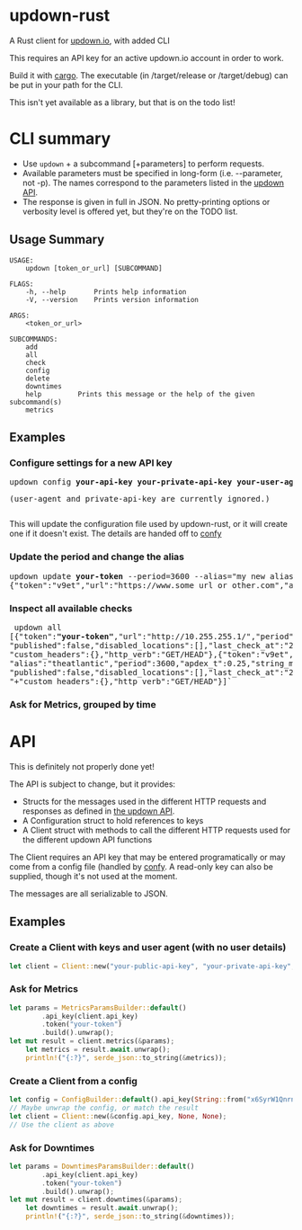 # updown-rust
A Rust client for [updown.io](https://updown.io), with added CLI 

This requires an API key for an active updown.io account in order to work.

Build it with [cargo](https://doc.rust-lang.org/cargo/commands/cargo-build.html). The executable (in /target/release or /target/debug) can be put in your path for the CLI.

This isn't yet available as a library, but that is on the todo list!

# CLI summary

 + Use `updown` + a subcommand [+parameters] to perform requests.
 + Available parameters must be specified in long-form (i.e. --parameter, not -p). The names correspond to the parameters listed in the [updown API](https://updown.io/api).
 + The response is given in full in JSON. No pretty-printing options or verbosity level is offered yet, but they're on the TODO list.


## Usage Summary

```
USAGE:
    updown [token_or_url] [SUBCOMMAND]

FLAGS:
    -h, --help       Prints help information
    -V, --version    Prints version information

ARGS:
    <token_or_url>    

SUBCOMMANDS:
    add          
    all          
    check        
    config       
    delete       
    downtimes    
    help         Prints this message or the help of the given subcommand(s)
    metrics  
```

## Examples

### Configure settings for a new API key

<pre>updown config <b>your-api-key</b> <b>your-private-api-key</b> <b>your-user-agent</b> 
<p>(user-agent and private-api-key are currently ignored.)</pre>

This will update the configuration file used by updown-rust, or it will create one if it doesn't exist. The details are handed off to [confy](https://docs.rs/confy/0.4.0/confy/)

### Update the period and change the alias

<pre>updown update <b>your-token</b> --period=3600 --alias="my new alias"
{"token":"v9et","url":"https://www.some_url_or_other.com","alias":"something or other","period":3600,"apdex_t":0.25,"string_match":"","enabled":true,"published":false,"disabled_locations":[],"last_check_at":"2020-10-10T00:25:42Z","custom_headers":{},"http_verb":"GET/HEAD"}</pre>

### Inspect all available checks

<pre> updown all
[{"token":<b>"your-token"</b>,"url":"http://10.255.255.1/","period":3600,"apdex_t":0.5,"enabled":true,
"published":false,"disabled_locations":[],"last_check_at":"2020-10-09T21:20:39Z",
"custom_headers":{},"http_verb":"GET/HEAD"},{"token":"v9et","url":"https://www.theatlantic.com/",
"alias":"theatlantic","period":3600,"apdex_t":0.25,"string_match":"","enabled":true,
"published":false,"disabled_locations":[],"last_check_at":"2020-10-09T21:26:28Z",
"+"custom_headers":{},"http_verb":"GET/HEAD"}]`
</pre>

### Ask for Metrics, grouped by time


# API

This is definitely not properly done yet!

The API is subject to change, but it provides:

 + Structs for the messages used in the different HTTP requests and responses as defined in [the updown API](https://updown.io/api).
 + A Configuration struct to hold references to keys
 + A Client struct with methods to call the different HTTP requests used for the different updown API functions
 
The Client requires an API key that may be entered programatically or may come from a config file (handled by [confy](https://docs.rs/confy/0.4.0/confy). A read-only key can also be supplied, though it's not used at the moment.

The messages are all serializable to JSON. 

## Examples

### Create a Client with keys and user agent (with no user details)
```rust
let client = Client::new("your-public-api-key", "your-private-api-key", "your-user-agent");
```

### Ask for Metrics
```rust
let params = MetricsParamsBuilder::default()
        .api_key(client.api_key)
        .token("your-token")
        .build().unwrap();
let mut result = client.metrics(&params);
    let metrics = result.await.unwrap();
    println!("{:?}", serde_json::to_string(&metrics));
```

### Create a Client from a config
```rust
let config = ConfigBuilder::default().api_key(String::from("x6SyrW1Qnrn1sqyhyTqA")).build();
// Maybe unwrap the config, or match the result
let client = Client::new(&config.api_key, None, None);
// Use the client as above
```

### Ask for Downtimes

```rust
let params = DowntimesParamsBuilder::default()
        .api_key(client.api_key)
        .token("your-token")
        .build().unwrap();
let mut result = client.downtimes(&params);
    let downtimes = result.await.unwrap();
    println!("{:?}", serde_json::to_string(&downtimes));
```






